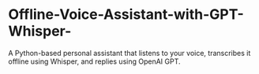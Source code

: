 # Offline-Voice-Assistant-with-GPT-Whisper-
A Python-based personal assistant that listens to your voice, transcribes it offline using Whisper, and replies using OpenAI GPT.
